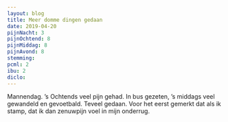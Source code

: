 ```yaml
---
layout: blog
title: Meer domme dingen gedaan
date: 2019-04-20
pijnNacht: 3
pijnOchtend: 8
pijnMiddag: 8
pijnAvond: 8
stemming: 
pcml: 2
ibu: 2
diclo: 
---
```


Mannendag. ’s Ochtends veel pijn gehad. In bus gezeten, ’s middags veel gewandeld en gevoetbald. Teveel gedaan. Voor het eerst gemerkt dat als ik stamp, dat ik dan zenuwpijn voel in mijn onderrug.

